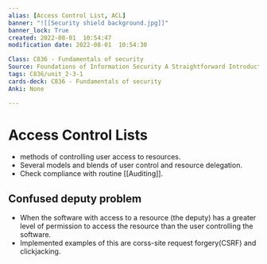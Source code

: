 ```yaml
---
alias: [Access Control List, ACL]
banner: "![[Security shield background.jpg]]"
banner_lock: True
created: 2022-08-01  10:54:47
modification date: 2022-08-01  10:54:30

Class: C836 - Fundamentals of security
Source: Foundations of Information Security A Straightforward Introduction
tags: C836/unit_2-3-1
cards-deck: C836 - Fundamentals of security
Anki: None

---
```


# Access Control Lists
- methods of controlling user access to resources.
- Several models and blends of user control and resource delegation.
- Check compliance with routine [[Auditing]].

## Confused deputy problem
- When the software with access to a resource (the deputy) has a greater level of permission to access the resource than the user controlling the software.
- Implemented examples of this are corss-site request forgery(CSRF) and clickjacking.